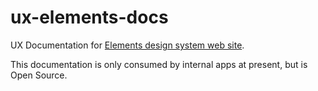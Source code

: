 # ux-elements-docs

UX Documentation for [Elements design system web site](https://frontend-design-system.dev.private.springernature.io).

This documentation is only consumed by internal apps at present, but is Open Source.

